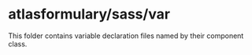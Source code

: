 # atlasformulary/sass/var

This folder contains variable declaration files named by their component class.
